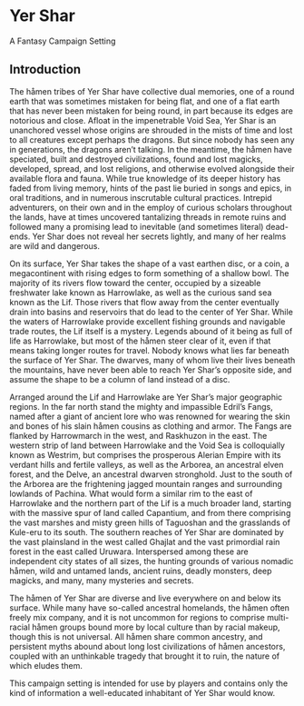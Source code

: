 # Yer Shar
A Fantasy Campaign Setting

## Introduction
The håmen tribes of Yer Shar have collective dual memories, one of a round earth that was sometimes mistaken for being flat, and one of a flat earth that has never been mistaken for being round, in part because its edges are notorious and close.  Afloat in the impenetrable Void Sea, Yer Shar is an unanchored vessel whose origins are shrouded in the mists of time and lost to all creatures except perhaps the dragons.  But since nobody has seen any in generations, the dragons aren’t talking.  In the meantime, the håmen have speciated, built and destroyed civilizations, found and lost magicks, developed, spread, and lost religions, and otherwise evolved alongside their available flora and fauna.  While true knowledge of its deeper history has faded from living memory, hints of the past lie buried in songs and epics, in oral traditions, and in numerous inscrutable cultural practices.  Intrepid adventurers, on their own and in the employ of curious scholars throughout the lands, have at times uncovered tantalizing threads in remote ruins and followed many a promising lead to inevitable (and sometimes literal) dead-ends.  Yer Shar does not reveal her secrets lightly, and many of her realms are wild and dangerous.
     
On its surface, Yer Shar takes the shape of a vast earthen disc, or a coin, a megacontinent with rising edges to form something of a shallow bowl.  The majority of its rivers flow toward the center, occupied by a sizeable freshwater lake known as Harrowlake, as well as the curious sand sea known as the Lif.  Those rivers that flow away from the center eventually drain into basins and reservoirs that do lead to the center of Yer Shar.  While the waters of Harrowlake provide excellent fishing grounds and navigable trade routes, the Lif itself is a mystery.  Legends abound of it being as full of life as Harrowlake, but most of the håmen steer clear of it, even if that means taking longer routes for travel.  Nobody knows what lies far beneath the surface of Yer Shar.  The dwarves, many of whom live their lives beneath the mountains, have never been able to reach Yer Shar’s opposite side, and assume the shape to be a column of land instead of a disc.  
     
Arranged around the Lif and Harrowlake are Yer Shar’s major geographic regions.  In the far north stand the mighty and impassible Edril’s Fangs, named after a giant of ancient lore who was renowned for wearing the skin and bones of his slain håmen cousins as clothing and armor.  The Fangs are flanked by Harrowmarch in the west, and Raskhuzon in the east.  The western strip of land between Harrowlake and the Void Sea is colloquially known as Westrim, but comprises the prosperous Alerian Empire with its verdant hills and fertile valleys, as well as the Arborea, an ancestral elven forest, and the Delve, an ancestral dwarven stronghold.  Just to the south of the Arborea are the frightening jagged mountain ranges and surrounding lowlands of Pachina.  What would form a similar rim to the east of Harrowlake and the northern part of the Lif is a much broader land, starting with the massive spur of land called Capantium, and from there comprising the vast marshes and misty green hills of Taguoshan and the grasslands of Kule-eru to its south.  The southern reaches of Yer Shar are dominated by the vast plainsland in the west called Ghajlat and the vast primordial rain forest in the east called Uruwara.  Interspersed among these are independent city states of all sizes, the hunting grounds of various nomadic håmen, wild and untamed lands, ancient ruins, deadly monsters, deep magicks, and many, many mysteries and secrets.

The håmen of Yer Shar are diverse and live everywhere on and below its surface.  While many have so-called ancestral homelands, the håmen often freely mix company, and it is not uncommon for regions to comprise multi-racial håmen groups bound more by local culture than by racial makeup, though this is not universal.  All håmen share common ancestry, and persistent myths abound about long lost civilizations of håmen ancestors, coupled with an unthinkable tragedy that brought it to ruin, the nature of which eludes them.

This campaign setting is intended for use by players and contains only the kind of information a well-educated inhabitant of Yer Shar would know.  
